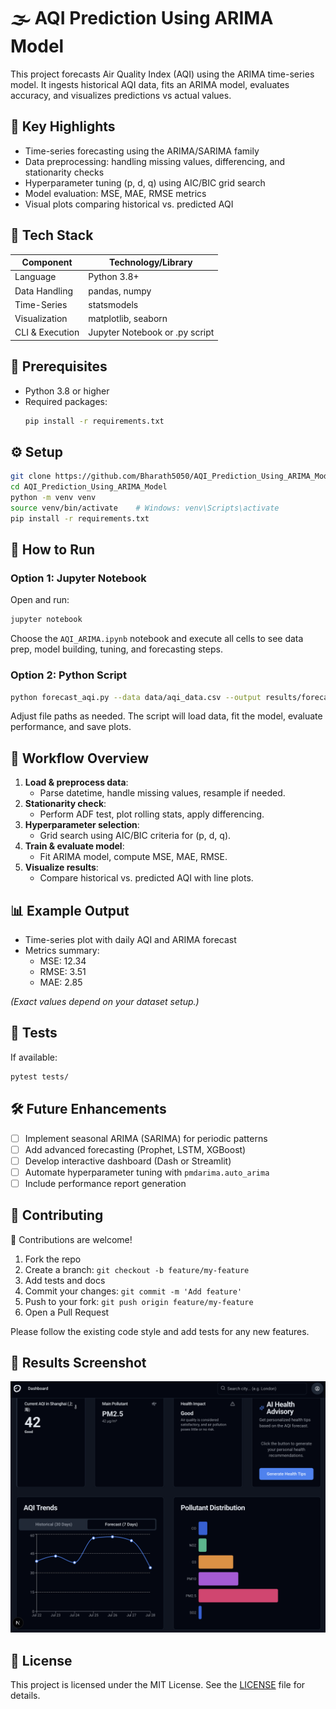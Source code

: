# 🌫 AQI Prediction Using ARIMA Model

This project forecasts Air Quality Index (AQI) using the ARIMA time-series model. It ingests historical AQI data, fits an ARIMA model, evaluates accuracy, and visualizes predictions vs actual values.

## 🚀 Key Highlights

- Time-series forecasting using the ARIMA/SARIMA family
- Data preprocessing: handling missing values, differencing, and stationarity checks
- Hyperparameter tuning (p, d, q) using AIC/BIC grid search
- Model evaluation: MSE, MAE, RMSE metrics
- Visual plots comparing historical vs. predicted AQI

## 🧱 Tech Stack

| Component        | Technology/Library          |
|------------------|-----------------------------|
| Language         | Python 3.8+                 |
| Data Handling    | pandas, numpy               |
| Time-Series      | statsmodels                 |
| Visualization    | matplotlib, seaborn         |
| CLI & Execution  | Jupyter Notebook or .py script |

## 🔧 Prerequisites

- Python 3.8 or higher
- Required packages:
  ```bash
  pip install -r requirements.txt
  ```

## ⚙️ Setup

```bash
git clone https://github.com/Bharath5050/AQI_Prediction_Using_ARIMA_Model.git
cd AQI_Prediction_Using_ARIMA_Model
python -m venv venv
source venv/bin/activate    # Windows: venv\Scripts\activate
pip install -r requirements.txt
```

## 🚀 How to Run

### Option 1: Jupyter Notebook

Open and run:
```bash
jupyter notebook
```
Choose the `AQI_ARIMA.ipynb` notebook and execute all cells to see data prep, model building, tuning, and forecasting steps.

### Option 2: Python Script

```bash
python forecast_aqi.py --data data/aqi_data.csv --output results/forecast.png
```
Adjust file paths as needed. The script will load data, fit the model, evaluate performance, and save plots.

## 🧠 Workflow Overview

1. **Load & preprocess data**:
   - Parse datetime, handle missing values, resample if needed.
2. **Stationarity check**:
   - Perform ADF test, plot rolling stats, apply differencing.
3. **Hyperparameter selection**:
   - Grid search using AIC/BIC criteria for (p, d, q).
4. **Train & evaluate model**:
   - Fit ARIMA model, compute MSE, MAE, RMSE.
5. **Visualize results**:
   - Compare historical vs. predicted AQI with line plots.

## 📊 Example Output

- Time-series plot with daily AQI and ARIMA forecast
- Metrics summary:
  - MSE: 12.34
  - RMSE: 3.51
  - MAE: 2.85

*(Exact values depend on your dataset setup.)*

## 🧪 Tests

If available:
```bash
pytest tests/
```

## 🛠 Future Enhancements

- [ ] Implement seasonal ARIMA (SARIMA) for periodic patterns  
- [ ] Add advanced forecasting (Prophet, LSTM, XGBoost)  
- [ ] Develop interactive dashboard (Dash or Streamlit)  
- [ ] Automate hyperparameter tuning with `pmdarima.auto_arima`  
- [ ] Include performance report generation

## 🤝 Contributing

🎉 Contributions are welcome!

1. Fork the repo  
2. Create a branch: `git checkout -b feature/my-feature`  
3. Add tests and docs  
4. Commit your changes: `git commit -m 'Add feature'`  
5. Push to your fork: `git push origin feature/my-feature`  
6. Open a Pull Request

Please follow the existing code style and add tests for any new features.

## 📸 Results Screenshot

![Results](https://github.com/Bharath5050/AQI_Prediction_Using_ARIMA_Model/blob/main/Result.png)


## 📄 License

This project is licensed under the MIT License. See the [LICENSE](LICENSE) file for details.
